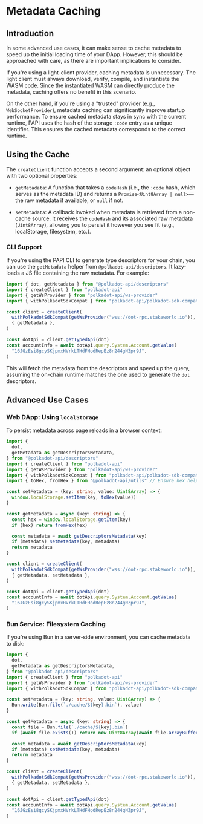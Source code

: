 # Metadata Caching

## Introduction

In some advanced use cases, it can make sense to cache metadata to speed up the initial loading time of your DApp. However, this should be approached with care, as there are important implications to consider.

If you're using a light-client provider, caching metadata is unnecessary. The light client must always download, verify, compile, and instantiate the WASM code. Since the instantiated WASM can directly produce the metadata, caching offers no benefit in this scenario.

On the other hand, if you're using a "trusted" provider (e.g., `WebSocketProvider`), metadata caching can significantly improve startup performance. To ensure cached metadata stays in sync with the current runtime, PAPI uses the hash of the storage `:code` entry as a unique identifier. This ensures the cached metadata corresponds to the correct runtime.

## Using the Cache

The `createClient` function accepts a second argument: an optional object with two optional properties:

- `getMetadata`: A function that takes a `codeHash` (i.e., the `:code` hash, which serves as the metadata ID) and returns a `Promise<Uint8Array | null>`—the raw metadata if available, or `null` if not.

- `setMetadata`: A callback invoked when metadata is retrieved from a non-cache source. It receives the `codeHash` and its associated raw metadata (`Uint8Array`), allowing you to persist it however you see fit (e.g., localStorage, filesystem, etc.).

### CLI Support

If you're using the PAPI CLI to generate type descriptors for your chain, you can use the `getMetadata` helper from `@polkadot-api/descriptors`. It lazy-loads a JS file containing the raw metadata. For example:

```ts
import { dot, getMetadata } from "@polkadot-api/descriptors"
import { createClient } from "polkadot-api"
import { getWsProvider } from "polkadot-api/ws-provider"
import { withPolkadotSdkCompat } from "polkadot-api/polkadot-sdk-compat"

const client = createClient(
  withPolkadotSdkCompat(getWsProvider("wss://dot-rpc.stakeworld.io")),
  { getMetadata },
)

const dotApi = client.getTypedApi(dot)
const accountInfo = await dotApi.query.System.Account.getValue(
  "16JGzEsi8gcySKjpmxHVrkLTHdFHodRepEz8n244gNZpr9J",
)
```

This will fetch the metadata from the descriptors and speed up the query, assuming the on-chain runtime matches the one used to generate the `dot` descriptors.

## Advanced Use Cases

### Web DApp: Using `localStorage`

To persist metadata across page reloads in a browser context:

```ts
import {
  dot,
  getMetadata as getDescriptorsMetadata,
} from "@polkadot-api/descriptors"
import { createClient } from "polkadot-api"
import { getWsProvider } from "polkadot-api/ws-provider"
import { withPolkadotSdkCompat } from "polkadot-api/polkadot-sdk-compat"
import { toHex, fromHex } from "@polkadot-api/utils" // Ensure hex helpers are imported

const setMetadata = (key: string, value: Uint8Array) => {
  window.localStorage.setItem(key, toHex(value))
}

const getMetadata = async (key: string) => {
  const hex = window.localStorage.getItem(key)
  if (hex) return fromHex(hex)

  const metadata = await getDescriptorsMetadata(key)
  if (metadata) setMetadata(key, metadata)
  return metadata
}

const client = createClient(
  withPolkadotSdkCompat(getWsProvider("wss://dot-rpc.stakeworld.io")),
  { getMetadata, setMetadata },
)

const dotApi = client.getTypedApi(dot)
const accountInfo = await dotApi.query.System.Account.getValue(
  "16JGzEsi8gcySKjpmxHVrkLTHdFHodRepEz8n244gNZpr9J",
)
```

### Bun Service: Filesystem Caching

If you're using Bun in a server-side environment, you can cache metadata to disk:

```ts
import {
  dot,
  getMetadata as getDescriptorsMetadata,
} from "@polkadot-api/descriptors"
import { createClient } from "polkadot-api"
import { getWsProvider } from "polkadot-api/ws-provider"
import { withPolkadotSdkCompat } from "polkadot-api/polkadot-sdk-compat"

const setMetadata = (key: string, value: Uint8Array) => {
  Bun.write(Bun.file(`./cache/${key}.bin`), value)
}

const getMetadata = async (key: string) => {
  const file = Bun.file(`./cache/${key}.bin`)
  if (await file.exists()) return new Uint8Array(await file.arrayBuffer())

  const metadata = await getDescriptorsMetadata(key)
  if (metadata) setMetadata(key, metadata)
  return metadata
}

const client = createClient(
  withPolkadotSdkCompat(getWsProvider("wss://dot-rpc.stakeworld.io")),
  { getMetadata, setMetadata },
)

const dotApi = client.getTypedApi(dot)
const accountInfo = await dotApi.query.System.Account.getValue(
  "16JGzEsi8gcySKjpmxHVrkLTHdFHodRepEz8n244gNZpr9J",
)
```
